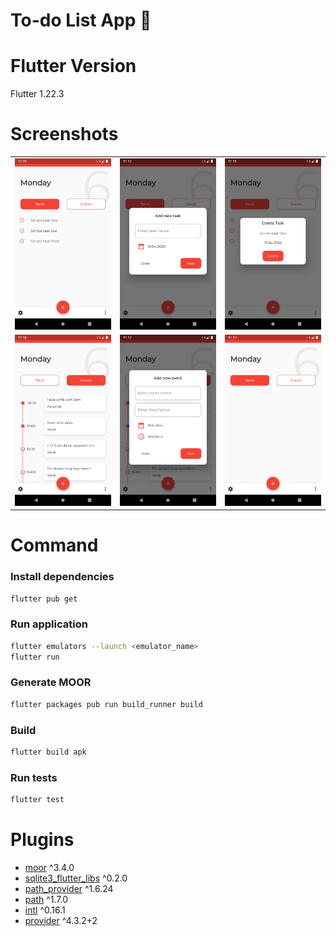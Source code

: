 # To-do List App 👋



# Flutter Version
Flutter 1.22.3

# Screenshots

||||
|--|--|--|
| ![tasklist](./docs/task_lists.png) | ![add_task](./docs/add_task.png) |![delete_task](./docs/delete_task.png) |
| ![eventlist](./docs/event_list.png) | ![add_event](./docs/add_event.png) |![delete_event](./docs/empty_task_list.png) |

# Command
### Install dependencies

```sh
flutter pub get
```

### Run application

```sh
flutter emulators --launch <emulator_name>
flutter run
```

### Generate MOOR

```sh
flutter packages pub run build_runner build
```

### Build

```sh
flutter build apk
```

### Run tests

```sh
flutter test
```


# Plugins

- [moor](https://pub.dev/packages/moor) ^3.4.0
- [sqlite3_flutter_libs](https://pub.dev/packages/sqlite3_flutter_libs) ^0.2.0
- [path_provider](https://pub.dev/packages/path_provider) ^1.6.24
- [path](https://pub.dev/packages/path) ^1.7.0
- [intl](https://pub.dev/packages/intl) ^0.16.1
- [provider](https://pub.dev/packages/provider) ^4.3.2+2
